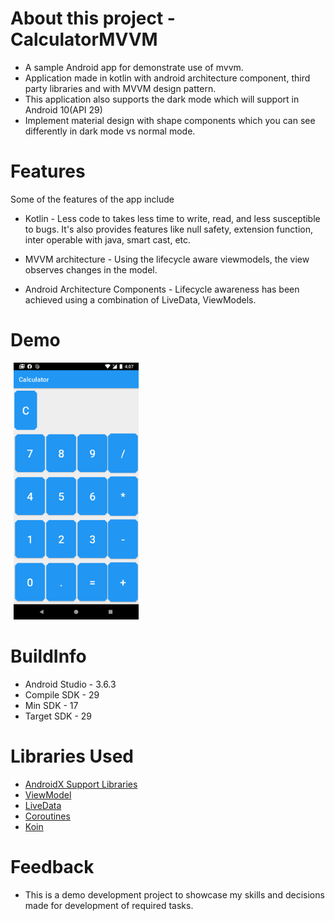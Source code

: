# About this project - CalculatorMVVM
* A sample Android app for demonstrate use of mvvm.
* Application made in kotlin with android architecture component, third party libraries and with MVVM design pattern.
* This application also supports the dark mode which will support in Android 10(API 29)
* Implement material design with shape components which you can see differently in dark mode vs normal mode.

# Features

Some of the features of the app include

* Kotlin - Less code to takes less time to write, read, and less susceptible to bugs. It's also provides features like null safety, extension function, inter operable with java, smart cast, etc.

* MVVM architecture - Using the lifecycle aware viewmodels, the view observes changes in the model.

* Android Architecture Components - Lifecycle awareness has been achieved using a combination of LiveData, ViewModels.


# Demo
<img src="screenshots/Calc.png" hspace="5" width="200"/>

# BuildInfo
* Android Studio - 3.6.3
* Compile SDK - 29
* Min SDK - 17
* Target SDK - 29

# Libraries Used
* <a href="https://developer.android.com/jetpack/androidx/">AndroidX Support Libraries</a>
* <a href="https://developer.android.com/topic/libraries/architecture/viewmodel">ViewModel</a>
* <a href="https://developer.android.com/topic/libraries/architecture/livedata">LiveData</a>
* <a href="https://github.com/Kotlin/kotlinx.coroutines">Coroutines</a>
* <a href="https://insert-koin.io/">Koin</a>


# Feedback
* This is a demo development project to showcase my skills and decisions made for development of required tasks. 

